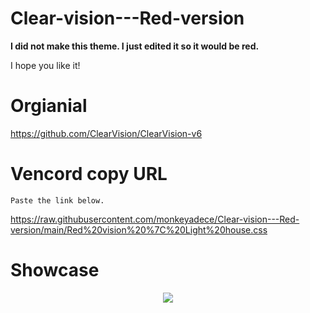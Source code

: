 # Clear-vision---Red-version
**I did not make this theme. I just edited it so it would be red.**

I hope you like it!

# Orgianial
https://github.com/ClearVision/ClearVision-v6

# Vencord copy URL

```Paste the link below.```

https://raw.githubusercontent.com/monkeyadece/Clear-vision---Red-version/main/Red%20vision%20%7C%20Light%20house.css

# Showcase

<p align="center">
<img src="/showcase/lighthouse_showcase.png">
